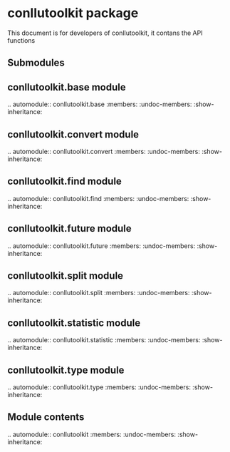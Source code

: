 conllutoolkit package
=====================
This document is for developers of conllutoolkit, it contans the API functions

Submodules
----------

conllutoolkit.base module
-------------------------

.. automodule:: conllutoolkit.base
   :members:
   :undoc-members:
   :show-inheritance:

conllutoolkit.convert module
----------------------------

.. automodule:: conllutoolkit.convert
   :members:
   :undoc-members:
   :show-inheritance:

conllutoolkit.find module
-------------------------

.. automodule:: conllutoolkit.find
   :members:
   :undoc-members:
   :show-inheritance:

conllutoolkit.future module
---------------------------

.. automodule:: conllutoolkit.future
   :members:
   :undoc-members:
   :show-inheritance:

conllutoolkit.split module
--------------------------

.. automodule:: conllutoolkit.split
   :members:
   :undoc-members:
   :show-inheritance:

conllutoolkit.statistic module
------------------------------

.. automodule:: conllutoolkit.statistic
   :members:
   :undoc-members:
   :show-inheritance:

conllutoolkit.type module
-------------------------

.. automodule:: conllutoolkit.type
   :members:
   :undoc-members:
   :show-inheritance:


Module contents
---------------

.. automodule:: conllutoolkit
   :members:
   :undoc-members:
   :show-inheritance:
